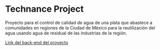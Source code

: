 # Technance Project

Proyecto para el control de calidad de agua de una plata que abastece a comunidades en regiones de la Ciudad de México para la reutilización del agua usando agua de residual de las industrias de la región.

[Link del back-end del proyecto](https://github.com/DanteAlonsoHT/Technance-back-end)
